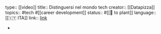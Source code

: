 type:: [[video]] 
title:: Distinguersi nel mondo tech
creator:: [[Datapizza]] 
topics:: #tech #[[career development]] 
status:: #[[🌿 to plant]] 
language:: [[🇮🇹 ITA]] 
link:: [link](https://youtu.be/BzPpHD5QVEM)

-
